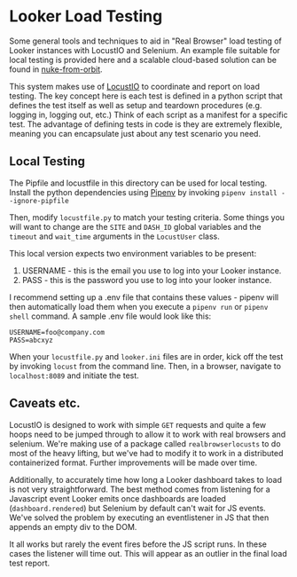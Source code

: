 Looker Load Testing
===========

Some general tools and techniques to aid in "Real Browser" load testing of Looker instances with LocustIO and
Selenium. An example file suitable for local testing is provided here and a scalable cloud-based solution can be
found in [nuke-from-orbit](/nuke-from-orbit).

This system makes use of [LocustIO](https://locust.io/) to coordinate and report on load testing. The key concept here is each test is
defined in a python script that defines the test itself as well as setup and teardown procedures (e.g. logging in,
logging out, etc.) Think of each script as a manifest for a specific test. The advantage of defining tests in code is
they are extremely flexible, meaning you can encapsulate just about any test scenario you need.

## Local Testing

The Pipfile and locustfile in this directory can be used for local testing. Install the python dependencies using
[Pipenv](https://pipenv.pypa.io/en/latest/) by invoking `pipenv install --ignore-pipfile`

Then, modify `locustfile.py` to match your testing criteria. Some things you will want to change are the `SITE` and
`DASH_ID` global variables and the `timeout` and `wait_time` arguments in the `LocustUser` class.

This local version expects two environment variables to be present:

1. USERNAME - this is the email you use to log into your Looker instance.
2. PASS - this is the password you use to log into your looker instance.

I recommend setting up a .env file that contains these values - pipenv will then automatically load them when you
execute a `pipenv run` or `pipenv shell` command. A sample .env file would look like this:

```
USERNAME=foo@company.com
PASS=abcxyz
```

When your `locustfile.py` and `looker.ini` files are in order, kick off the test by invoking `locust` from the command
line. Then, in a browser, navigate to `localhost:8089` and initiate the test.


## Caveats etc.

LocustIO is designed to work with simple `GET` requests and quite a few hoops need to be jumped through to allow it to
work with real browsers and selenium. We're making use of a package called `realbrowserlocusts` to do most of the heavy
lifting, but we've had to modify it to work in a distributed containerized format. Further improvements will be made
over time.

Additionally, to accurately time how long a Looker dashboard takes to load is not very straightforward. The best method
comes from listening for a Javascript event Looker emits once dashboards are loaded (`dashboard.rendered`) but Selenium
by default can't wait for JS events. We've solved the problem by executing an eventlistener in JS that then appends an
empty div to the DOM.

It all works but rarely the event fires before the JS script runs. In these cases the listener will time out. This will
appear as an outlier in the final load test report.
